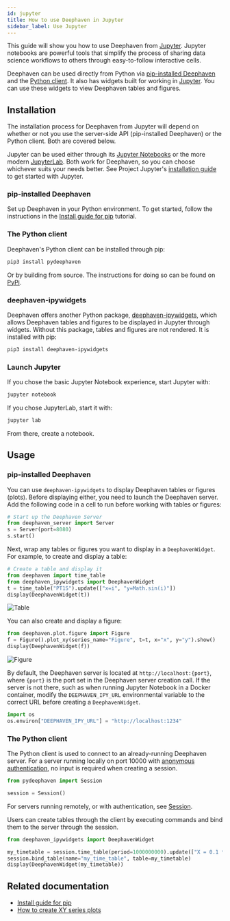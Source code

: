 ```yaml
---
id: jupyter
title: How to use Deephaven in Jupyter
sidebar_label: Use Jupyter
---
```


This guide will show you how to use Deephaven from [Jupyter](https://jupyter.org/). Jupyter notebooks are powerful tools that simplify the process of sharing data science workflows to others through easy-to-follow interactive cells.

Deephaven can be used directly from Python via [pip-installed Deephaven](../tutorials/pip-install.md) and the [Python client](https://deephaven.io/core/client-api/python/). It also has widgets built for working in [Jupyter](https://jupyter.org/). You can use these widgets to view Deephaven tables and figures.

## Installation

The installation process for Deephaven from Jupyter will depend on whether or not you use the server-side API (pip-installed Deephaven) or the Python client. Both are covered below.

Jupyter can be used either through its [Jupyter Notebooks](https://jupyter-notebook.readthedocs.io/en/latest/) or the more modern [JupyterLab](https://jupyterlab.readthedocs.io/en/latest/). Both work for Deephaven, so you can choose whichever suits your needs better. See Project Jupyter's [installation guide](https://jupyter.org/install) to get started with Jupyter.

### pip-installed Deephaven

Set up Deephaven in your Python environment. To get started, follow the instructions in the [Install guide for pip](../tutorials/pip-install.md) tutorial.

### The Python client

Deephaven's Python client can be installed through pip:

```sh
pip3 install pydeephaven
```

Or by building from source. The instructions for doing so can be found on [PyPi](https://pypi.org/project/pydeephaven/).

### deephaven-ipywidgets

Deephaven offers another Python package, [deephaven-ipywidgets](https://pypi.org/project/deephaven-ipywidgets/), which allows Deephaven tables and figures to be displayed in Jupyter through widgets. Without this package, tables and figures are not rendered. It is installed with pip:

```sh
pip3 install deephaven-ipywidgets
```

### Launch Jupyter

If you chose the basic Jupyter Notebook experience, start Jupyter with:

```sh
jupyter notebook
```

If you chose JupyterLab, start it with:

```sh
jupyter lab
```

From there, create a notebook.

## Usage

### pip-installed Deephaven

You can use `deephaven-ipywidgets` to display Deephaven tables or figures (plots). Before displaying either, you need to launch the Deephaven server. Add the following code in a cell to run before working with tables or figures:

```python skip-test
# Start up the Deephaven Server
from deephaven_server import Server
s = Server(port=8080)
s.start()
```

Next, wrap any tables or figures you want to display in a `DeephavenWidget`. For example, to create and display a table:

```python skip-test
# Create a table and display it
from deephaven import time_table
from deephaven_ipywidgets import DeephavenWidget
t = time_table("PT1S").update(["x=i", "y=Math.sin(i)"])
display(DeephavenWidget(t))
```

![Table](../assets/how-to/jupyter/table.png)

You can also create and display a figure:

```python skip-test
from deephaven.plot.figure import Figure
f = Figure().plot_xy(series_name="Figure", t=t, x="x", y="y").show()
display(DeephavenWidget(f))
```

![Figure](../assets/how-to/jupyter/figure.png)

By default, the Deephaven server is located at `http://localhost:{port}`, where `{port}` is the port set in the Deephaven server creation call. If the server is not there, such as when running Jupyter Notebook in a Docker container, modify the `DEEPHAVEN_IPY_URL` environmental variable to the correct URL before creating a `DeephavenWidget`.

```python skip-test
import os
os.environ["DEEPHAVEN_IPY_URL"] = "http://localhost:1234"
```

### The Python client

The Python client is used to connect to an already-running Deephaven server. For a server running locally on port 10000 with [anonymous authentication](./authentication/auth-anon.md), no input is required when creating a session.

```python skip-test
from pydeephaven import Session

session = Session()
```

For servers running remotely, or with authentication, see [Session](https://deephaven.io/core/client-api/python/code/pydeephaven.html#pydeephaven.Session).

Users can create tables through the client by executing commands and bind them to the server through the session.

```python skip-test
from deephaven_ipywidgets import DeephavenWidget

my_timetable = session.time_table(period=1000000000).update(["X = 0.1 * i", "Y = sin(X)"])
session.bind_table(name="my_time_table", table=my_timetable)
display(DeephavenWidget(my_timetable))
```

<!-- TODO: Link to Python client docs when they exist (not pydocs) -->

## Related documentation

- [Install guide for pip](../tutorials/pip-install.md)
- [How to create XY series plots](../how-to-guides/plotting/xy-series.md)
